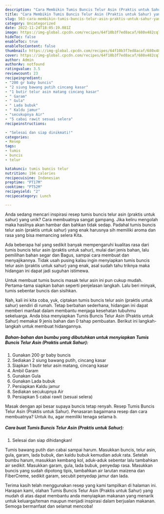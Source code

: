 ```yaml
---
description: "Cara Membikin Tumis Buncis Telur Asin (Praktis untuk Sahur) yang Lezat Sekali"
title: "Cara Membikin Tumis Buncis Telur Asin (Praktis untuk Sahur) yang Lezat Sekali"
slug: 563-cara-membikin-tumis-buncis-telur-asin-praktis-untuk-sahur-yang-lezat-sekali
category: Uncategorized
date: 2022-11-24T18:05:19.081Z
image: https://img-global.cpcdn.com/recipes/64f10b3f7ed8acaf/680x482cq70/tumis-buncis-telur-asin-praktis-untuk-sahur-foto-resep-utama.jpg
hideToc: false
enableToc: true
enableTocContent: false
thumbnail: https://img-global.cpcdn.com/recipes/64f10b3f7ed8acaf/680x482cq70/tumis-buncis-telur-asin-praktis-untuk-sahur-foto-resep-utama.jpg
cover: https://img-global.cpcdn.com/recipes/64f10b3f7ed8acaf/680x482cq70/tumis-buncis-telur-asin-praktis-untuk-sahur-foto-resep-utama.jpg
author: Admin
authorAv: notfound
ratingvalue: 3.5
reviewcount: 23
recipeingredient:
- "200 gr baby buncis"
- "2 siung bawang putih cincang kasar"
- "1 butir telur asin matang cincang kasar"
- " Garam"
- " Gula"
- " Lada bubuk"
- " Kaldu jamur"
- "secukupnya Air"
- "5 cabai rawit sesuai selera"
recipeinstructions:

- "Selesai dan siap dinikmati!"
categories:
- Resep
tags:
- tumis
- buncis
- telur

katakunci: tumis buncis telur 
nutrition: 194 calories
recipecuisine: Indonesian
preptime: "PT17M"
cooktime: "PT52M"
recipeyield: "2"
recipecategory: Lunch

---
```





Anda sedang mencari inspirasi resep tumis buncis telur asin (praktis untuk sahur) yang unik? Cara membuatnya sangat gampang. Jika keliru mengolah maka hasilnya akan hambar dan bahkan tidak sedap. Padahal tumis buncis telur asin (praktis untuk sahur) yang enak harusnya sih memiliki aroma dan rasa yang bisa memancing selera Kita.





Ada beberapa hal yang sedikit banyak mempengaruhi kualitas rasa dari tumis buncis telur asin (praktis untuk sahur), mulai dari jenis bahan, lalu pemilihan bahan segar dan Bagus, sampai cara membuat dan menyajikannya. Tidak usah pusing kalau ingin menyiapkan tumis buncis telur asin (praktis untuk sahur) yang enak,      asal sudah tahu triknya maka hidangan ini dapat jadi suguhan istimewa.














Untuk membuat tumis buncis masak telur asin ini pun cukup mudah. Pertama-tama siapkan bahan seperti penjelasan langkah. Lalu beri minyak, tumis sebentar buncis dan sisihkan.






Nah, kali ini kita coba, yuk, ciptakan tumis buncis telur asin (praktis untuk sahur) sendiri di rumah. Tetap berbahan sederhana, hidangan ini dapat memberi manfaat dalam membantu menjaga kesehatan tubuhmu sekeluarga. Anda bisa menyiapkan Tumis Buncis Telur Asin (Praktis untuk Sahur) memakai 9 jenis bahan dan 0 tahap pembuatan. Berikut ini langkah-langkah untuk membuat hidangannya.

<!--inarticleads1-->

##### Bahan-bahan dan bumbu yang dibutuhkan untuk menyiapkan Tumis Buncis Telur Asin (Praktis untuk Sahur):

1. Gunakan 200 gr baby buncis
1. Sediakan 2 siung bawang putih, cincang kasar
1. Siapkan 1 butir telur asin matang, cincang kasar
1. Ambil  Garam
1. Gunakan  Gula
1. Gunakan  Lada bubuk
1. Persiapkan  Kaldu jamur
1. Sediakan secukupnya Air
1. Persiapkan 5 cabai rawit (sesuai selera)


Masak dengan api besar supaya buncis tetap renyah. Resep Tumis Buncis Telur Asin (Praktis untuk Sahur). Penasaran bagaimana resep dan cara membuatnya? Untuk itu, agar memiliki tenaga selama b. 

<!--inarticleads2-->

##### Cara buat Tumis Buncis Telur Asin (Praktis untuk Sahur):


1. Selesai dan siap dihidangkan!

Tumis bawang putih dan cabai sampai harum. Masukkan buncis, telur asin, gula, garam, lada bubuk, dan kaldu bubuk kemudian aduk rata. Setelah bumbu harum, masukkan kembang kol, aduk-aduk sebentar lalu tambahkan air sedikit. Masukkan garam, gula, lada bubuk, penyedap rasa. Masukkan buncis yang sudah dipotong tipis, tambahkan air larutan maizena dan FiberCreme, sedikit garam, secubit penyedap jamur dan lada. 

Terima kasih telah menggunakan resep yang kami tampilkan di halaman ini. Harapan kami, olahan Tumis Buncis Telur Asin (Praktis untuk Sahur) yang mudah di atas dapat membantu anda menyiapkan makanan yang menarik untuk keluarga/teman maupun menjadi inspirasi dalam berjualan makanan. Semoga bermanfaat dan selamat mencoba!
